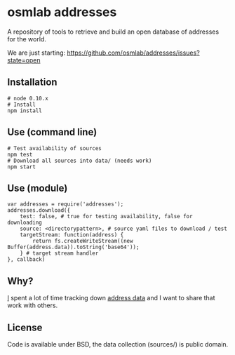 # osmlab addresses

A repository of tools to retrieve and build an open database of addresses for the world.

We are just starting: https://github.com/osmlab/addresses/issues?state=open

## Installation

    # node 0.10.x
    # Install
    npm install

## Use (command line)

    # Test availability of sources
    npm test
    # Download all sources into data/ (needs work)
    npm start

## Use (module)

    var addresses = require('addresses');
    addresses.download({
        test: false, # true for testing availability, false for downloading
        source: <directorypattern>, # source yaml files to download / test
        targetStream: function(address) {
            return fs.createWriteStream((new Buffer(address.data)).toString('base64'));
        } # target stream handler
    }, callback)

## Why?

[I](http://github.com/iandees) spent a lot of time tracking down [address data](https://docs.google.com/spreadsheet/ccc?key=0AsVnlPsfrhUIdEVZTzVFalFYYnlvTkc0R05wcUpsWVE&usp=drive_web) and I want to share that work with others.

## License

Code is available under BSD, the data collection (sources/) is public domain.
